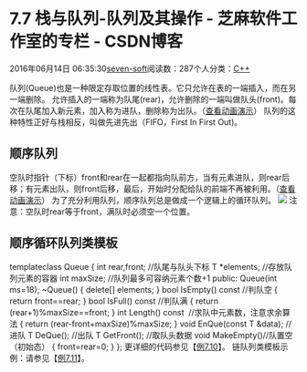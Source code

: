 
# 7.7 栈与队列-队列及其操作 -  芝麻软件工作室的专栏 - CSDN博客


2016年06月14日 06:35:30[seven-soft](https://me.csdn.net/softn)阅读数：287个人分类：[C++																](https://blog.csdn.net/softn/article/category/6266511)



队列(Queue)也是一种限定存取位置的线性表。它只允许在表的一端插入，而在另一端删除。
允许插入的一端称为队尾(rear)，允许删除的一端叫做队头(front)。每次在队尾加入新元素，加入称为进队，删除称为出队。（[查看动画演示](http://www.weixueyuan.net/templets/default/cpp/flash/Ch07-3-3(dingyi).swf)）
队列的这种特性正好与栈相反，叫做先进先出（FIFO，First
 In First Out)。
## 顺序队列
空队时指针（下标）front和rear在一起都指向队前方，当有元素进队，则rear后移；有元素出队，则front后移，最后，开始时分配给队的前端不再被利用。（[查看动画演示](http://www.weixueyuan.net/templets/default/cpp/flash/Ch07-3-3(suanfa).swf)）
为了充分利用队列，顺序队列总是做成一个逻辑上的循环队列。
![](http://www.weixueyuan.net/uploads/allimg/121229/1-121229205341331.png)
注意：空队时rear等于front，满队时必须空一个位置。
## 顺序循环队列类模板
template<typename T>class Queue
{
int rear,front; //队尾与队头下标
T *elements; //存放队列元素的容器
int maxSize; //队列最多可容纳元素个数+1
public:
Queue(int ms=18);
~Queue()
{
delete[] elements;
}
bool IsEmpty() const //判队空
{
return front==rear;
}
bool IsFull() const //判队满
{
return (rear+1)%maxSize==front;
}
int Length() const  //求队中元素数，注意求余算法
{
return (rear-front+maxSize)%maxSize;
}
void EnQue(const T &data); //进队
T DeQue(); //出队
T GetFront(); //取队头数据
void MakeEmpty()//队置空（初始态）
{
front=rear=0;
}
};
更详细的代码参见【[例7.10](http://www.weixueyuan.net/templets/default/cpp/source/Ex7_10.txt)】。
链队列类模板示例：请参见【[例7.11](http://www.weixueyuan.net/templets/default/cpp/source/Ex7_11.txt)】。

